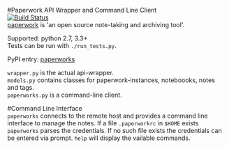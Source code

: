 #Paperwork API Wrapper and Command Line Client  
[![Build Status](https://travis-ci.org/ntnn/paperwork.py.svg?branch=master)](https://travis-ci.org/ntnn/paperwork.py)  
[paperwork](https://github.com/twostairs/paperwork) is 'an open source note-taking and archiving tool'.

Supported: python 2.7, 3.3+  
Tests can be run with `./run_tests.py`.

PyPI entry: [paperworks](https://pypi.python.org/pypi/paperworks/) 

`wrapper.py` is the actual api-wrapper.  
`models.py` contains classes for paperwork-instances, noteboooks, notes and tags.  
`paperworks.py` is a command-line client.

#Command Line Interface  
`paperworks` connects to the remote host and provides a command line interface to manage the notes. 
If a file `.paperworkrc` in `$HOME` exists `paperworks` parses the credentials. If no such file exists the credentials can be entered via prompt.
`help` will display the vailable commands. 

